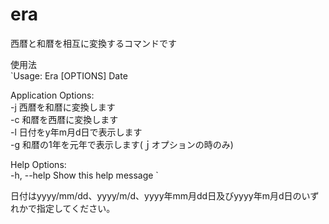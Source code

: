 # era
西暦と和暦を相互に変換するコマンドです  

使用法  
`Usage:
  Era [OPTIONS] Date

Application Options:  
  -j          西暦を和暦に変換します  
  -c          和暦を西暦に変換します  
  -l          日付をy年m月d日で表示します  
  -g          和暦の1年を元年で表示します(ｊオプションの時のみ)

Help Options:  
  -h, --help  Show this help message
`  

日付はyyyy/mm/dd、yyyy/m/d、yyyy年mm月dd日及びyyyy年m月d日のいずれかで指定してください。